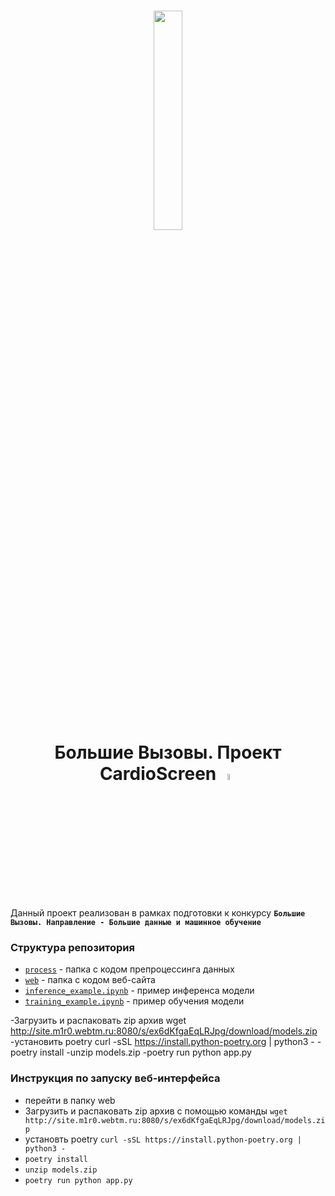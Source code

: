 <h1 align=center><img src="https://aucentr.ru/wp-content/uploads/2020/10/%D0%9B%D0%BE%D0%B3%D0%BE-%D0%91%D0%92_1_png-1024x294.png" width="30%"/> <br/> Большие Вызовы. Проект CardioScreen <img  src="https://i.ibb.co/q5Qwv7g/logo.png" width=5% alt="logo" border="0"></h1>
<!-- <img src="https://aucentr.ru/wp-content/uploads/2020/10/%D0%9B%D0%BE%D0%B3%D0%BE-%D0%91%D0%92_1_png-1024x294.png" width="20%"/> -->

Данный проект реализован в рамках подготовки к конкурсу <b>` Большие Вызовы. Направление - Большие данные и машинное обучение ` </b>

<h3>Структура репозитория</h3>

* [```process```](https://github.com/XXXM1R0XXX/final2/tree/b2c27b43e21dbc5ec4dfeceb6c71d734852672b9/process "перейти в папку") - папка с кодом препроцессинга данных
* [```web```](https://github.com/XXXM1R0XXX/final2/tree/dcd84f38b0393c7fe9dec1a7e1064d3fa53e2e5a/web "перейти в папку") - папка с кодом веб-сайта
* [```inference_example.ipynb```](https://github.com/XXXM1R0XXX/final2/blob/dcd84f38b0393c7fe9dec1a7e1064d3fa53e2e5a/inference_example.ipynb "перейти в файл") - пример инференса модели
* [```training_example.ipynb```](https://github.com/XXXM1R0XXX/final2/blob/dcd84f38b0393c7fe9dec1a7e1064d3fa53e2e5a/training_example.ipynb "перейти в файл") - пример обучения модели

-Загрузить и распаковать zip архив wget http://site.m1r0.webtm.ru:8080/s/ex6dKfgaEqLRJpg/download/models.zip
-установить poetry curl -sSL https://install.python-poetry.org | python3 -
-poetry install
-unzip models.zip
-poetry run python app.py
<h3>Инструкция по запускy веб-интерфейса</h3>

* перейти в папку web
* Загрузить и распаковать zip архив  с помощью команды `wget http://site.m1r0.webtm.ru:8080/s/ex6dKfgaEqLRJpg/download/models.zip`
* установть poetry `curl -sSL https://install.python-poetry.org | python3 -`
* `poetry install`
* `unzip models.zip`
* `poetry run python app.py`
